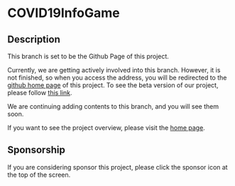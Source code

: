 # COVID19InfoGame

## Description

This branch is set to be the Github Page of this project. 

Currently, we are getting actively involved into this branch. However, it is not finished, so when you access the address, you will be redirected to the [github home page](https://hefei-no-1-game-club.github.io/COVID19InfoGame) of this project. To see the beta version of our project, please follow [this link](https://hefei-no-1-game-club.github.io/COVID19InfoGame/beta-index.html). 

We are continuing adding contents to this branch, and you will see them soon.  

If you want to see the project overview, please visit the [home page](https://github.com/Hefei-No-1-Game-Club/COVID19InfoGame). 

## Sponsorship

If you are considering sponsor this project, please click the sponsor icon at the top of the screen. 